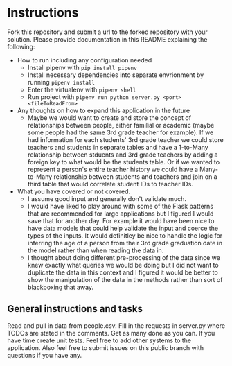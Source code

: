 
# Instructions
Fork this repository and submit a url to the forked repository with your solution.
Please provide documentation in this README explaining the following:
- How to run including any configuration needed
  - Install pipenv with `pip install pipenv`
  - Install necessary dependencies into separate envrionment by running `pipenv install`
  - Enter the virtualenv with `pipenv shell`
  - Run project with `pipenv run python server.py <port> <fileToReadFrom>`
- Any thoughts on how to expand this application in the future
  - Maybe we would want to create and store the concept of relationships between people, either familial or academic (maybe some people had the same 3rd grade teacher for example). If we had information for each students' 3rd grade teacher we could store teachers and students in separate tables and have a 1-to-Many relationship between stduents and 3rd grade teachers by adding a foreign key to what would be the students table.  Or if we wanted to represent a person's entire teacher history we could have a Many-to-Many relationship between students and teachers and join on a third table that would correlate student IDs to teacher IDs.
- What you have covered or not covered.
  - I assume good input and generally don't validate much.
  - I would have liked to play around with some of the Flask patterns that are recommended for large applications but I figured I would save that for another day. For example it would have been nice to have data models that could help validate the input and coerce the types of the inputs. It would definitley be nice to handle the logic for inferring the age of a person from their 3rd grade graduation date in the model rather than when reading the data in.
  - I thought about doing different pre-processing of the data since we knew exactly what queries we would be doing but I did not want to duplicate the data in this context and I figured it would be better to show the manipulation of the data in the methods rather than sort of blackboxing that away.
## General instructions and tasks
Read and pull in data from people.csv.
Fill in the requests in server.py where TODOs are stated in the comments.
Get as many done as you can.
If you have time create unit tests.
Feel free to add other systems to the application.
Also feel free to submit issues on this public branch with questions if you have any.

